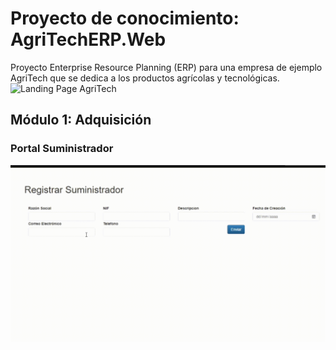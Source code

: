 # Proyecto de conocimiento: AgriTechERP.Web
 Proyecto Enterprise Resource Planning (ERP) para una empresa de ejemplo AgriTech que se dedica a los productos agrícolas y tecnológicas. 
<img src="AgriTechWeb.gif" alt="Landing Page AgriTech"/>
## Módulo 1: Adquisición 
### Portal Suministrador
<img src="AgriTechWebSuministradorCrear.gif" alt="PortalSuministrador"/>
